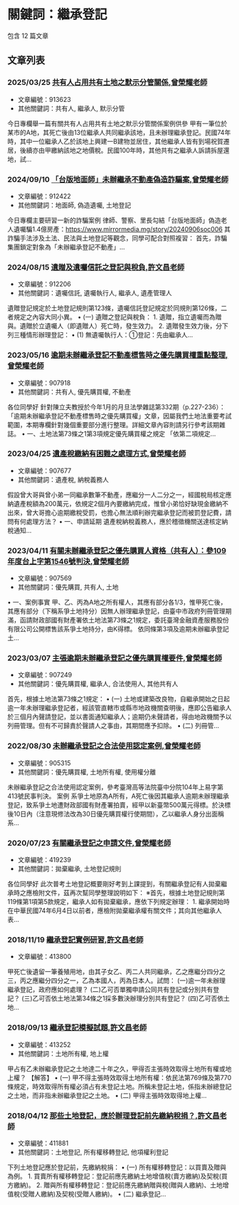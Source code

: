 # 關鍵詞：繼承登記

包含 12 篇文章

## 文章列表

### 2025/03/25 [共有人占用共有土地之默示分管關係,曾榮耀老師](../../articles/913623_%E5%85%B1%E6%9C%89%E4%BA%BA%E5%8D%A0%E7%94%A8%E5%85%B1%E6%9C%89%E5%9C%9F%E5%9C%B0%E4%B9%8B%E9%BB%98%E7%A4%BA%E5%88%86%E7%AE%A1%E9%97%9C%E4%BF%82%2C%E6%9B%BE%E6%A6%AE%E8%80%80%E8%80%81%E5%B8%AB.md)
- 文章編號：913623
- 其他關鍵詞：共有人, 繼承人, 默示分管

今日專欄舉一篇有關共有人占用共有土地之默示分管關係案例供參 甲有一筆位於某市的A地，其死亡後由13位繼承人共同繼承該地，且未辦理繼承登記。民國74年時，其中一位繼承人乙於該地上興建一B建物並居住，其他繼承人皆有到場祝賀遷居，後續亦由甲繳納該地之地價稅。民國100年時，其他共有之繼承人訴請拆屋還地，試...

### 2024/09/10 [「台版地面師」未辦繼承不動產偽造詐騙案,曾榮耀老師](../../articles/912422_%E3%80%8C%E5%8F%B0%E7%89%88%E5%9C%B0%E9%9D%A2%E5%B8%AB%E3%80%8D%E6%9C%AA%E8%BE%A6%E7%B9%BC%E6%89%BF%E4%B8%8D%E5%8B%95%E7%94%A2%E5%81%BD%E9%80%A0%E8%A9%90%E9%A8%99%E6%A1%88%2C%E6%9B%BE%E6%A6%AE%E8%80%80%E8%80%81%E5%B8%AB.md)
- 文章編號：912422
- 其他關鍵詞：地面師, 偽造遺囑, 土地登記

今日專欄主要研習一新的詐騙案例 律師、警察、里長勾結「台版地面師」偽造老人遺囑騙1.4億房產：https://www.mirrormedia.mg/story/20240906soc006 其詐騙手法涉及土法、民法與土地登記等觀念，同學可配合對照複習： 首先，詐騙集團鎖定對象為「未辦繼承登記不動產」...

### 2024/08/15 [遺贈及遺囑信託之登記與稅負,許文昌老師](../../articles/912206_%E9%81%BA%E8%B4%88%E5%8F%8A%E9%81%BA%E5%9B%91%E4%BF%A1%E8%A8%97%E4%B9%8B%E7%99%BB%E8%A8%98%E8%88%87%E7%A8%85%E8%B2%A0%2C%E8%A8%B1%E6%96%87%E6%98%8C%E8%80%81%E5%B8%AB.md)
- 文章編號：912206
- 其他關鍵詞：遺囑信託, 遺囑執行人, 繼承人, 遺產管理人

遺贈登記規定於土地登記規則第123條，遺囑信託登記規定於同規則第126條，二者規定之內容大同小異。 • (一) 遺贈之登記與稅負： 1. 遺贈，指立遺囑而為贈與。遺贈於立遺囑人（即遺贈人）死亡時，發生效力。 2. 遺贈發生效力後，分下列三種情形辦理登記： • (1) 無遺囑執行人：①登記：先由繼承人...

### 2023/05/16 [逾期未辦繼承登記不動產標售時之優先購買權重點整理,曾榮耀老師](../../articles/907918_%E9%80%BE%E6%9C%9F%E6%9C%AA%E8%BE%A6%E7%B9%BC%E6%89%BF%E7%99%BB%E8%A8%98%E4%B8%8D%E5%8B%95%E7%94%A2%E6%A8%99%E5%94%AE%E6%99%82%E4%B9%8B%E5%84%AA%E5%85%88%E8%B3%BC%E8%B2%B7%E6%AC%8A%E9%87%8D%E9%BB%9E%E6%95%B4%E7%90%86%2C%E6%9B%BE%E6%A6%AE%E8%80%80%E8%80%81%E5%B8%AB.md)
- 文章編號：907918
- 其他關鍵詞：共有人, 優先購買權, 不動產

各位同學好 針對陳立夫教授於今年1月的月旦法學雜誌第332期（p.227-236）：「逾期未辦繼承登記不動產標售時之優先購買權」文章，因屬我們土地法重要考試範圍，本期專欄針對幾個重要部分進行整理。詳細文章內容則請另行參考該期雜誌。 • 一、土地法第73條之1第3項規定優先購買權之規定 「依第二項規定...

### 2023/04/25 [遺產稅繳納有困難之處理方式,曾榮耀老師](../../articles/907677_%E9%81%BA%E7%94%A2%E7%A8%85%E7%B9%B3%E7%B4%8D%E6%9C%89%E5%9B%B0%E9%9B%A3%E4%B9%8B%E8%99%95%E7%90%86%E6%96%B9%E5%BC%8F%2C%E6%9B%BE%E6%A6%AE%E8%80%80%E8%80%81%E5%B8%AB.md)
- 文章編號：907677
- 其他關鍵詞：遺產稅, 納稅義務人

假設曾大哥與曾小弟一同繼承數筆不動產，應繼分一人二分之一，經國稅局核定應納遺產稅額為200萬元，依規定2個月內要繳納完成，惟曾小弟恰好缺現金繳納不出來，曾大哥擔心逾期繳稅受罰，也擔心無法順利辦完繼承登記而被罰登記費，請問有何處理方法？ • 一、申請延期 遺產稅納稅義務人，應於稽徵機關送達核定納稅通知...

### 2023/04/11 [有關未辦繼承登記之優先購買人資格（共有人）：參109年度台上字第1546號判決,曾榮耀老師](../../articles/907569_%E6%9C%89%E9%97%9C%E6%9C%AA%E8%BE%A6%E7%B9%BC%E6%89%BF%E7%99%BB%E8%A8%98%E4%B9%8B%E5%84%AA%E5%85%88%E8%B3%BC%E8%B2%B7%E4%BA%BA%E8%B3%87%E6%A0%BC%EF%BC%88%E5%85%B1%E6%9C%89%E4%BA%BA%EF%BC%89%EF%BC%9A%E5%8F%83109%E5%B9%B4%E5%BA%A6%E5%8F%B0%E4%B8%8A%E5%AD%97%E7%AC%AC1546%E8%99%9F%E5%88%A4%E6%B1%BA%2C%E6%9B%BE%E6%A6%AE%E8%80%80%E8%80%81%E5%B8%AB.md)
- 文章編號：907569
- 其他關鍵詞：優先購買, 共有人, 土地

• 一、案例事實 甲、乙、丙為A地之所有權人，其應有部分各1/3，惟甲死亡後，其應有部分（下稱系爭土地持分）因無人辦理繼承登記，由臺中市政府列冊管理期滿，函請財政部國有財產署依土地法第73條之1規定，委託臺灣金融資產服務股份有限公司公開標售該系爭土地持分，由K得標。 依同條第3項及逾期未辦繼承登記土...

### 2023/03/07 [主張逾期未辦繼承登記之優先購買權要件,曾榮耀老師](../../articles/907249_%E4%B8%BB%E5%BC%B5%E9%80%BE%E6%9C%9F%E6%9C%AA%E8%BE%A6%E7%B9%BC%E6%89%BF%E7%99%BB%E8%A8%98%E4%B9%8B%E5%84%AA%E5%85%88%E8%B3%BC%E8%B2%B7%E6%AC%8A%E8%A6%81%E4%BB%B6%2C%E6%9B%BE%E6%A6%AE%E8%80%80%E8%80%81%E5%B8%AB.md)
- 文章編號：907249
- 其他關鍵詞：優先購買權, 繼承人, 合法使用人, 其他共有人

首先，根據土地法第73條之1規定： • (一) 土地或建築改良物，自繼承開始之日起逾一年未辦理繼承登記者，經該管直轄市或縣市地政機關查明後，應即公告繼承人於三個月內聲請登記，並以書面通知繼承人；逾期仍未聲請者，得由地政機關予以列冊管理。但有不可歸責於聲請人之事由，其期間應予扣除。 • (二) 列冊管...

### 2022/08/30 [未辦繼承登記之合法使用認定案例,曾榮耀老師](../../articles/905315_%E6%9C%AA%E8%BE%A6%E7%B9%BC%E6%89%BF%E7%99%BB%E8%A8%98%E4%B9%8B%E5%90%88%E6%B3%95%E4%BD%BF%E7%94%A8%E8%AA%8D%E5%AE%9A%E6%A1%88%E4%BE%8B%2C%E6%9B%BE%E6%A6%AE%E8%80%80%E8%80%81%E5%B8%AB.md)
- 文章編號：905315
- 其他關鍵詞：優先購買權, 土地所有權, 使用權分離

未辦繼承登記之合法使用認定案例，參考臺灣高等法院臺中分院104年上易字第413號民事判決。 案例 系爭土地原為A所有，A死亡後因其繼承人逾期未辦理繼承登記，致系爭土地遭財政部國有財產署拍賣，經甲以新臺幣500萬元得標。於決標後10日內（注意現修法改為30日優先購買權行使期間），乙以繼承人身分出面稱系...

### 2020/07/23 [有關繼承登記之申請文件,曾榮耀老師](../../articles/419239_%E6%9C%89%E9%97%9C%E7%B9%BC%E6%89%BF%E7%99%BB%E8%A8%98%E4%B9%8B%E7%94%B3%E8%AB%8B%E6%96%87%E4%BB%B6%2C%E6%9B%BE%E6%A6%AE%E8%80%80%E8%80%81%E5%B8%AB.md)
- 文章編號：419239
- 其他關鍵詞：拋棄繼承, 土地登記規則

各位同學好 此次普考土地登記概要剛好考到上課提到，有關繼承登記有人拋棄繼承時之應檢附文件，茲再次幫同學整理說明如下： ※首先，根據土地登記規則第119條第1項第5款規定，繼承人如有拋棄繼承，應依下列規定辦理： 1. 繼承開始時在中華民國74年6月4日以前者，應檢附拋棄繼承權有關文件；其向其他繼承人表...

### 2018/11/19 [繼承登記實例研習,許文昌老師](../../articles/413800_%E7%B9%BC%E6%89%BF%E7%99%BB%E8%A8%98%E5%AF%A6%E4%BE%8B%E7%A0%94%E7%BF%92%2C%E8%A8%B1%E6%96%87%E6%98%8C%E8%80%81%E5%B8%AB.md)
- 文章編號：413800

甲死亡後遺留一筆養殖用地，由其子女乙、丙二人共同繼承，乙之應繼分四分之三，丙之應繼分四分之一，乙為本國人，丙為日本人。試問： (一)逾一年未辦理繼承登記，政府應如何處理？ (二)乙可否單獨申請公同共有登記或分別共有登記？ (三)乙可否依土地法第34條之1採多數決辦理分別共有登記？ (四)乙可否依土地...

### 2018/09/13 [繼承登記模擬試題,許文昌老師](../../articles/413252_%E7%B9%BC%E6%89%BF%E7%99%BB%E8%A8%98%E6%A8%A1%E6%93%AC%E8%A9%A6%E9%A1%8C%2C%E8%A8%B1%E6%96%87%E6%98%8C%E8%80%81%E5%B8%AB.md)
- 文章編號：413252
- 其他關鍵詞：土地所有權, 地上權

甲占有乙未辦繼承登記之土地達二十年之久，甲得否主張時效取得土地所有權或地上權？ 【解答】 • (一) 甲不得主張時效取得土地所有權：依民法第769條及第770條規定，時效取得所有權必須占有未登記土地。所稱未登記土地，係指未辦總登記之土地，而非指未辦繼承登記之土地。 • (二) 甲得主張時效取得地上權...

### 2018/04/12 [那些土地登記，應於辦理登記前先繳納稅捐？,許文昌老師](../../articles/411881_%E9%82%A3%E4%BA%9B%E5%9C%9F%E5%9C%B0%E7%99%BB%E8%A8%98%EF%BC%8C%E6%87%89%E6%96%BC%E8%BE%A6%E7%90%86%E7%99%BB%E8%A8%98%E5%89%8D%E5%85%88%E7%B9%B3%E7%B4%8D%E7%A8%85%E6%8D%90%EF%BC%9F%2C%E8%A8%B1%E6%96%87%E6%98%8C%E8%80%81%E5%B8%AB.md)
- 文章編號：411881
- 其他關鍵詞：土地登記, 所有權移轉登記, 他項權利登記

下列土地登記應於登記前，先繳納稅捐： • (一) 所有權移轉登記：以買賣及贈與為例。 1. 買賣所有權移轉登記：登記前應先繳納土地增值稅(賣方繳納)及契稅(買方繳納)。 2. 贈與所有權移轉登記：登記前應先繳納贈與稅(贈與人繳納)、土地增值稅(受贈人繳納)及契稅(受贈人繳納)。 • (二) 繼承登記...
